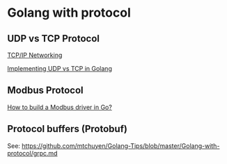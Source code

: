 # Golang with protocol

## UDP vs TCP Protocol

[TCP/IP Networking](https://appliedgo.net/networking/)

[Implementing UDP vs TCP in Golang](http://www.minaandrawos.com/2016/05/14/udp-vs-tcp-in-golang/)

## Modbus Protocol
[How to build a Modbus driver in Go?](http://www.minaandrawos.com/2014/11/26/how-to-write-a-modbus-driver/)

## Protocol buffers (Protobuf)

See: https://github.com/mtchuyen/Golang-Tips/blob/master/Golang-with-protocol/grpc.md

